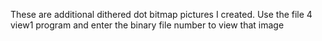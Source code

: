 These are additional dithered dot bitmap pictures I created.
Use the file 4 view1 program and enter the binary file number to view that image
